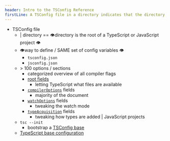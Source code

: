```yaml
---
header: Intro to the TSConfig Reference
firstLine: A TSConfig file in a directory indicates that the directory is the root of a TypeScript or JavaScript project...
---
```


* TSConfig file 
  * | directory == 👁️directory is the root of a TypeScript or JavaScript project 👁️
  * 👁️way to define / SAME set of config variables 👁️
    * `tsconfig.json`
    * `jsconfig.json` 
  * \> 100 options / sections
    * categorized overview of all compiler flags
    * [root fields](#Project_Files_0) 
      * letting TypeScript what files are available
    * [`compilerOptions`](#compilerOptions) fields
      * majority of the document
    * [`watchOptions`](#watchOptions) fields
      * tweaking the watch mode
    * [`typeAcquisition`](#typeAcquisition) fields
      * tweaking how types are added | JavaScript projects
  * `tsc --init`
    * bootstrap a [TSConfig base](https://github.com/tsconfig/bases#centralized-recommendations-for-tsconfig-bases)
  * [TypeScript base configuration](https://github.com/tsconfig/bases)
